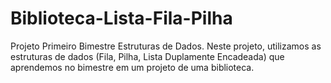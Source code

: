 # Biblioteca-Lista-Fila-Pilha
 
 Projeto Primeiro Bimestre Estruturas de Dados. Neste projeto, utilizamos as estruturas de dados (Fila, Pilha, Lista Duplamente Encadeada) que aprendemos no bimestre em um projeto de uma biblioteca. 
